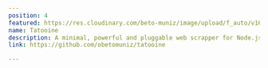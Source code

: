 ```yaml
---
position: 4
featured: https://res.cloudinary.com/beto-muniz/image/upload/f_auto/v1615491973/110810616-ba5e1300-8264-11eb-9e24-3b9bacaeef35_cyjllz.png
name: Tatooine
description: A minimal, powerful and pluggable web scrapper for Node.js.
link: https://github.com/obetomuniz/tatooine

---
```

